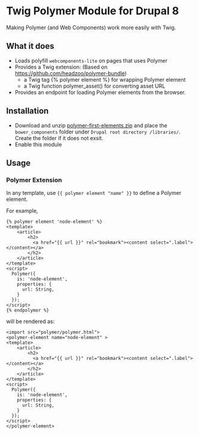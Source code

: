 # Twig Polymer Module for Drupal 8
Making Polymer (and Web Components) work more easily with Twig.

## What it does
 * Loads polyfill `webcomponents-lite` on pages that uses Polymer
 * Provides a Twig extension: (Based on https://github.com/headzoo/polymer-bundle)
   * a Twig tag {% polymer element %} for wrapping Polymer element
   * a Twig function polymer_asset() for converting asset URL
 * Provides an endpoint for loading Polymer elements from the browser.

## Installation
 - Download and unzip [polymer-first-elements.zip](https://github.com/googlecodelabs/polymer-first-elements/releases/download/v1.0/polymer-first-elements.zip) and place the `bower_components` folder under `Drupal root directory /libraries/`. Create the folder if it does not exsit.
 - Enable this module

## Usage

### Polymer Extension
In any template, use `{{ polymer element "name" }}` to define a Polymer element.

For example,
```
{% polymer element 'node-element' %}
<template>
    <article>
        <h2>
          <a href="{{ url }}" rel="bookmark"><content select=".label"></content></a>
        </h2>
    </article>
</template>
<script>
  Polymer({
    is: 'node-element',
    properties: {
      url: String,
    }
  });
</script>
{% endpolymer %}
```
will be rendered as:
```
<import src="polymer/polymer.html">
<polymer-element name="node-element" >
<template>
    <article>
        <h2>
          <a href="{{ url }}" rel="bookmark"><content select=".label"></content></a>
        </h2>
    </article>
</template>
<script>
  Polymer({
    is: 'node-element',
    properties: {
      url: String,
    }
  });
</script>
</polymer-element>
```

